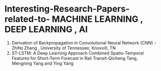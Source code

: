 # Interesting-Research-Papers- related-to- MACHINE LEARNING , DEEP LEARNING , AI
1. Derivation of Backpropagation in Convolutional Neural Network (CNN) - Zhifei Zhang , University of Tennessee, Knoxvill, TN
2. ST-LSTM: A Deep Learning Approach Combined Spatio-Temporal Features for Short-Term Forecast in Rail Transit-Qicheng Tang, Mengning Yang and Ying Yang
